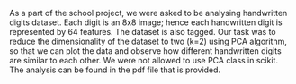 As a part of the school project, we were asked to be analysing handwritten digits dataset. 
Each digit is an 8x8 image; hence each handwritten digit is represented by 64 features. 
The dataset is also tagged. Our task was to reduce the dimensionality of the dataset to 
two (k=2) using PCA algorithm, so that we can plot the data and observe how different 
handwritten digits are similar to each other. We were not allowed to use PCA class in scikit.
The analysis can be found in the pdf file that is provided.
